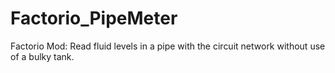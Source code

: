 # Factorio_PipeMeter
Factorio Mod: Read fluid levels in a pipe with the circuit network without use of a bulky tank.

